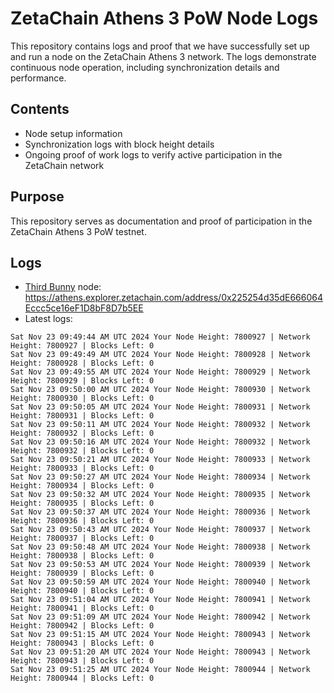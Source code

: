 # ZetaChain Athens 3 PoW Node Logs
This repository contains logs and proof that we have successfully set up and run a node on the ZetaChain Athens 3 network. The logs demonstrate continuous node operation, including synchronization details and performance.

## Contents
- Node setup information
- Synchronization logs with block height details
- Ongoing proof of work logs to verify active participation in the ZetaChain network

## Purpose
This repository serves as documentation and proof of participation in the ZetaChain Athens 3 PoW testnet.

## Logs

- [Third Bunny](https://thirdbunny.xyz/) node: https://athens.explorer.zetachain.com/address/0x225254d35dE666064Eccc5ce16eF1D8bF8D7b5EE
- Latest logs:
```
Sat Nov 23 09:49:44 AM UTC 2024 Your Node Height: 7800927 | Network Height: 7800927 | Blocks Left: 0
Sat Nov 23 09:49:49 AM UTC 2024 Your Node Height: 7800928 | Network Height: 7800928 | Blocks Left: 0
Sat Nov 23 09:49:55 AM UTC 2024 Your Node Height: 7800929 | Network Height: 7800929 | Blocks Left: 0
Sat Nov 23 09:50:00 AM UTC 2024 Your Node Height: 7800930 | Network Height: 7800930 | Blocks Left: 0
Sat Nov 23 09:50:05 AM UTC 2024 Your Node Height: 7800931 | Network Height: 7800931 | Blocks Left: 0
Sat Nov 23 09:50:11 AM UTC 2024 Your Node Height: 7800932 | Network Height: 7800932 | Blocks Left: 0
Sat Nov 23 09:50:16 AM UTC 2024 Your Node Height: 7800932 | Network Height: 7800932 | Blocks Left: 0
Sat Nov 23 09:50:21 AM UTC 2024 Your Node Height: 7800933 | Network Height: 7800933 | Blocks Left: 0
Sat Nov 23 09:50:27 AM UTC 2024 Your Node Height: 7800934 | Network Height: 7800934 | Blocks Left: 0
Sat Nov 23 09:50:32 AM UTC 2024 Your Node Height: 7800935 | Network Height: 7800935 | Blocks Left: 0
Sat Nov 23 09:50:37 AM UTC 2024 Your Node Height: 7800936 | Network Height: 7800936 | Blocks Left: 0
Sat Nov 23 09:50:43 AM UTC 2024 Your Node Height: 7800937 | Network Height: 7800937 | Blocks Left: 0
Sat Nov 23 09:50:48 AM UTC 2024 Your Node Height: 7800938 | Network Height: 7800938 | Blocks Left: 0
Sat Nov 23 09:50:53 AM UTC 2024 Your Node Height: 7800939 | Network Height: 7800939 | Blocks Left: 0
Sat Nov 23 09:50:59 AM UTC 2024 Your Node Height: 7800940 | Network Height: 7800940 | Blocks Left: 0
Sat Nov 23 09:51:04 AM UTC 2024 Your Node Height: 7800941 | Network Height: 7800941 | Blocks Left: 0
Sat Nov 23 09:51:09 AM UTC 2024 Your Node Height: 7800942 | Network Height: 7800942 | Blocks Left: 0
Sat Nov 23 09:51:15 AM UTC 2024 Your Node Height: 7800943 | Network Height: 7800943 | Blocks Left: 0
Sat Nov 23 09:51:20 AM UTC 2024 Your Node Height: 7800943 | Network Height: 7800943 | Blocks Left: 0
Sat Nov 23 09:51:25 AM UTC 2024 Your Node Height: 7800944 | Network Height: 7800944 | Blocks Left: 0
```
